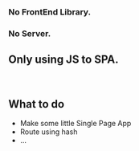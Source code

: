 ### No FrontEnd Library.
### No Server.
## Only using JS to SPA.
<br>

## What to do
- Make some little Single Page App
- Route using hash
- ...
